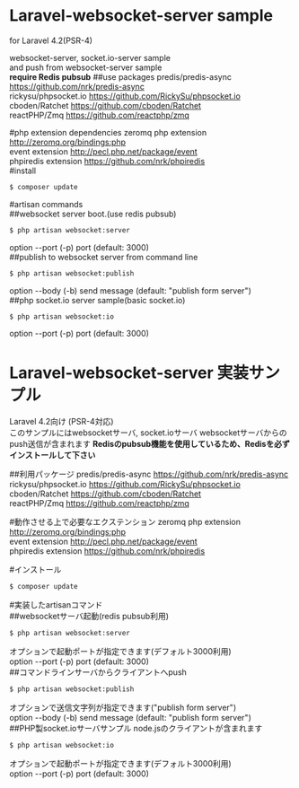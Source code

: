 Laravel-websocket-server sample
=================
for Laravel 4.2(PSR-4)  

websocket-server, socket.io-server sample  
and push from websocket-server sample  
**require Redis pubsub**
##use packages
predis/predis-async  https://github.com/nrk/predis-async  
rickysu/phpsocket.io  https://github.com/RickySu/phpsocket.io  
cboden/Ratchet  https://github.com/cboden/Ratchet  
reactPHP/Zmq  https://github.com/reactphp/zmq  

#php extension dependencies
zeromq php extension http://zeromq.org/bindings:php  
event extension http://pecl.php.net/package/event  
phpiredis extension https://github.com/nrk/phpiredis  
#install
```bash
$ composer update
```
#artisan commands  
##websocket server boot.(use redis pubsub)
```bash
$ php artisan websocket:server
```
option --port (-p) port (default: 3000)  
##publish to websocket server from command line  
```bash
$ php artisan websocket:publish
```
option --body (-b) send message (default: "publish form server")  
##php socket.io server sample(basic socket.io)  
```bash
$ php artisan websocket:io
```
option --port (-p) port (default: 3000)  



Laravel-websocket-server 実装サンプル
=================
Laravel 4.2向け (PSR-4対応)  
このサンプルにはwebsocketサーバ, socket.ioサーバ
websocketサーバからのpush送信が含まれます
**Redisのpubsub機能を使用しているため、Redisを必ずインストールして下さい**

##利用パッケージ
predis/predis-async  https://github.com/nrk/predis-async  
rickysu/phpsocket.io  https://github.com/RickySu/phpsocket.io  
cboden/Ratchet  https://github.com/cboden/Ratchet  
reactPHP/Zmq  https://github.com/reactphp/zmq  

#動作させる上で必要なエクステンション
zeromq php extension http://zeromq.org/bindings:php  
event extension http://pecl.php.net/package/event  
phpiredis extension https://github.com/nrk/phpiredis  

#インストール
```bash
$ composer update
```
#実装したartisanコマンド  
##websocketサーバ起動(redis pubsub利用)
```bash
$ php artisan websocket:server
```
オプションで起動ポートが指定できます(デフォルト3000利用)  
option --port (-p) port (default: 3000)  
##コマンドラインサーバからクライアントへpush  
```bash
$ php artisan websocket:publish
```
オプションで送信文字列が指定できます("publish form server")  
option --body (-b) send message (default: "publish form server")  
##PHP製socket.ioサーバサンプル
node.jsのクライアントが含まれます
```bash
$ php artisan websocket:io
```
オプションで起動ポートが指定できます(デフォルト3000利用)  
option --port (-p) port (default: 3000)  
